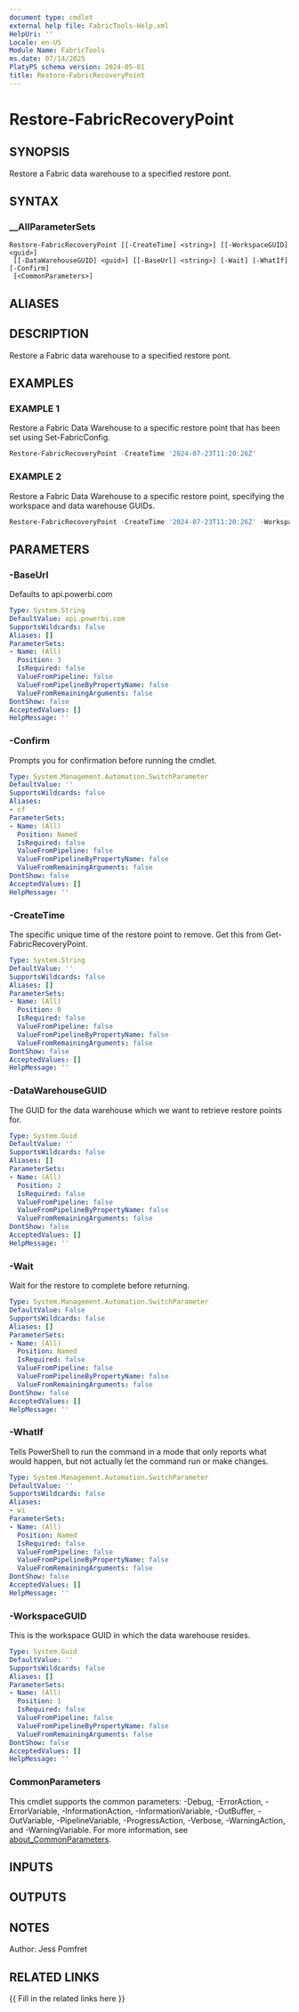 ```yaml
---
document type: cmdlet
external help file: FabricTools-Help.xml
HelpUri: ''
Locale: en-US
Module Name: FabricTools
ms.date: 07/14/2025
PlatyPS schema version: 2024-05-01
title: Restore-FabricRecoveryPoint
---
```


# Restore-FabricRecoveryPoint

## SYNOPSIS

Restore a Fabric data warehouse to a specified restore pont.

## SYNTAX

### __AllParameterSets

```
Restore-FabricRecoveryPoint [[-CreateTime] <string>] [[-WorkspaceGUID] <guid>]
 [[-DataWarehouseGUID] <guid>] [[-BaseUrl] <string>] [-Wait] [-WhatIf] [-Confirm]
 [<CommonParameters>]
```

## ALIASES

## DESCRIPTION

Restore a Fabric data warehouse to a specified restore pont.

## EXAMPLES

### EXAMPLE 1

Restore a Fabric Data Warehouse to a specific restore point that has been set using Set-FabricConfig.

```powershell
Restore-FabricRecoveryPoint -CreateTime '2024-07-23T11:20:26Z'
```

### EXAMPLE 2

Restore a Fabric Data Warehouse to a specific restore point, specifying the workspace and data warehouse GUIDs.

```powershell
Restore-FabricRecoveryPoint -CreateTime '2024-07-23T11:20:26Z' -WorkspaceGUID 'GUID-GUID-GUID-GUID' -DataWarehouseGUID 'GUID-GUID-GUID-GUID'
```

## PARAMETERS

### -BaseUrl

Defaults to api.powerbi.com

```yaml
Type: System.String
DefaultValue: api.powerbi.com
SupportsWildcards: false
Aliases: []
ParameterSets:
- Name: (All)
  Position: 3
  IsRequired: false
  ValueFromPipeline: false
  ValueFromPipelineByPropertyName: false
  ValueFromRemainingArguments: false
DontShow: false
AcceptedValues: []
HelpMessage: ''
```

### -Confirm

Prompts you for confirmation before running the cmdlet.

```yaml
Type: System.Management.Automation.SwitchParameter
DefaultValue: ''
SupportsWildcards: false
Aliases:
- cf
ParameterSets:
- Name: (All)
  Position: Named
  IsRequired: false
  ValueFromPipeline: false
  ValueFromPipelineByPropertyName: false
  ValueFromRemainingArguments: false
DontShow: false
AcceptedValues: []
HelpMessage: ''
```

### -CreateTime

The specific unique time of the restore point to remove.
Get this from Get-FabricRecoveryPoint.

```yaml
Type: System.String
DefaultValue: ''
SupportsWildcards: false
Aliases: []
ParameterSets:
- Name: (All)
  Position: 0
  IsRequired: false
  ValueFromPipeline: false
  ValueFromPipelineByPropertyName: false
  ValueFromRemainingArguments: false
DontShow: false
AcceptedValues: []
HelpMessage: ''
```

### -DataWarehouseGUID

The GUID for the data warehouse which we want to retrieve restore points for.

```yaml
Type: System.Guid
DefaultValue: ''
SupportsWildcards: false
Aliases: []
ParameterSets:
- Name: (All)
  Position: 2
  IsRequired: false
  ValueFromPipeline: false
  ValueFromPipelineByPropertyName: false
  ValueFromRemainingArguments: false
DontShow: false
AcceptedValues: []
HelpMessage: ''
```

### -Wait

Wait for the restore to complete before returning.

```yaml
Type: System.Management.Automation.SwitchParameter
DefaultValue: False
SupportsWildcards: false
Aliases: []
ParameterSets:
- Name: (All)
  Position: Named
  IsRequired: false
  ValueFromPipeline: false
  ValueFromPipelineByPropertyName: false
  ValueFromRemainingArguments: false
DontShow: false
AcceptedValues: []
HelpMessage: ''
```

### -WhatIf

Tells PowerShell to run the command in a mode that only reports what would happen, but not actually let the command run or make changes.

```yaml
Type: System.Management.Automation.SwitchParameter
DefaultValue: ''
SupportsWildcards: false
Aliases:
- wi
ParameterSets:
- Name: (All)
  Position: Named
  IsRequired: false
  ValueFromPipeline: false
  ValueFromPipelineByPropertyName: false
  ValueFromRemainingArguments: false
DontShow: false
AcceptedValues: []
HelpMessage: ''
```

### -WorkspaceGUID

This is the workspace GUID in which the data warehouse resides.

```yaml
Type: System.Guid
DefaultValue: ''
SupportsWildcards: false
Aliases: []
ParameterSets:
- Name: (All)
  Position: 1
  IsRequired: false
  ValueFromPipeline: false
  ValueFromPipelineByPropertyName: false
  ValueFromRemainingArguments: false
DontShow: false
AcceptedValues: []
HelpMessage: ''
```

### CommonParameters

This cmdlet supports the common parameters: -Debug, -ErrorAction, -ErrorVariable,
-InformationAction, -InformationVariable, -OutBuffer, -OutVariable, -PipelineVariable,
-ProgressAction, -Verbose, -WarningAction, and -WarningVariable. For more information, see
[about_CommonParameters](https://go.microsoft.com/fwlink/?LinkID=113216).

## INPUTS

## OUTPUTS

## NOTES

Author: Jess Pomfret

## RELATED LINKS

{{ Fill in the related links here }}

